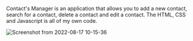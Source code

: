 Contact's Manager is an application that allows you to add a new contact, search for a contact, delete a contact and edit a contact. The HTML, CSS and Javascript is all of my own code. 

![Screenshot from 2022-08-17 10-15-36](https://user-images.githubusercontent.com/39622236/185177171-6ddef664-80e8-4b71-823a-e1405b29dbde.png)
